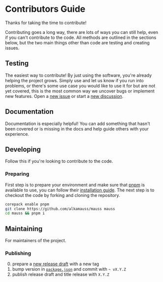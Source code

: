 # Contributors Guide

Thanks for taking the time to contribute!

Contributing goes a long way, there are lots of ways you can still help, even if you can't contribute to the code. All methods are outlined in the sections below, but the two main things other than code are testing and creating issues.

## Testing

The easiest way to contribute! By just using the software, you're already helping the project grows. Simply use and let us know if you run into problems, or there's some use case you would like to use it for but are not yet covered, this is the most common way we uncover bugs or implement new features. Open a [new issue](https://github.com/alkamauss/mauss/issues/new) or start a [new discussion](https://github.com/alkamauss/mauss/discussions/new).

## Documentation

Documentation is especially helpful! You can add something that hasn't been covered or is missing in the docs and help guide others with your experience.

## Developing

Follow this if you're looking to contribute to the code.

### Preparing

First step is to prepare your environment and make sure that [pnpm](https://pnpm.io/) is available to use, you can follow their [installation guide](https://pnpm.io/installation). The next step is to checkout the code by forking and cloning the repository.

```bash
corepack enable pnpm
git clone https://github.com/alkamauss/mauss mauss
cd mauss && pnpm i
```

## Maintaining

For maintainers of the project.

### Publishing

0. prepare a [new release draft](https://github.com/alkamauss/mauss/releases/new) with a new tag
1. bump version in [`package.json`](workspace/mauss/package.json) and commit with `~ vX.Y.Z`
2. publish release draft and title release with `X.Y.Z`

